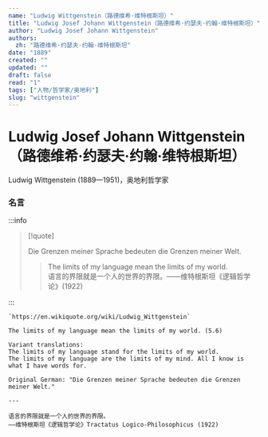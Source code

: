 ```yaml
---
name: "Ludwig Wittgenstein（路德维希·维特根斯坦）"
title: "Ludwig Josef Johann Wittgenstein（路德维希·约瑟夫·约翰·维特根斯坦）"
author: "Ludwig Josef Johann Wittgenstein"
authors:
  zh: "路德维希·约瑟夫·约翰·维特根斯坦"
date: "1889"
created: ""
updated: ""
draft: false
read: "1"
tags: ["人物/哲学家/奥地利"]
slug: "wittgenstein"
---
```


# Ludwig Josef Johann Wittgenstein（路德维希·约瑟夫·约翰·维特根斯坦）

Ludwig Wittgenstein (1889—1951)，奥地利哲学家

### 名言

:::info

> [!quote]
>
> Die Grenzen meiner Sprache bedeuten die Grenzen meiner Welt.
>
> > The limits of my language mean the limits of my world.  
> > 语言的界限就是一个人的世界的界限。——维特根斯坦《逻辑哲学论》(1922)  

:::

```
`https://en.wikiquote.org/wiki/Ludwig_Wittgenstein`

The limits of my language mean the limits of my world. (5.6)

Variant translations:
The limits of my language stand for the limits of my world.
The limits of my language are the limits of my mind. All I know is what I have words for.

Original German: "Die Grenzen meiner Sprache bedeuten die Grenzen meiner Welt."

---

语言的界限就是一个人的世界的界限。
——维特根斯坦《逻辑哲学论》Tractatus Logico-Philosophicus (1922)
```
